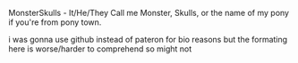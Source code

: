 MonsterSkulls - It/He/They
Call me Monster, Skulls, or the name of my pony if you're from pony town.

i was gonna use github instead of pateron for bio reasons but the formating here is worse/harder to comprehend so might not
<!---
MonsterSkulls/MonsterSkulls is a ✨ special ✨ repository because its `README.md` (this file) appears on your GitHub profile.
You can click the Preview link to take a look at your changes.
--->
